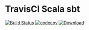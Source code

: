 # TravisCI Scala sbt

[![Build Status](https://travis-ci.com/relaxmanitsfine/travis-scala-sbt.svg?branch=master)](https://travis-ci.com/relaxmanitsfine/travis-scala-sbt)
[![codecov](https://codecov.io/gh/relaxmanitsfine/travis-scala-sbt/branch/master/graph/badge.svg)](https://codecov.io/gh/relaxmanitsfine/travis-scala-sbt)
[ ![Download](https://api.bintray.com/packages/relaxmanitsfine/maven/travis-scala-sbt/images/download.svg) ](https://bintray.com/relaxmanitsfine/maven/travis-scala-sbt/_latestVersion)
